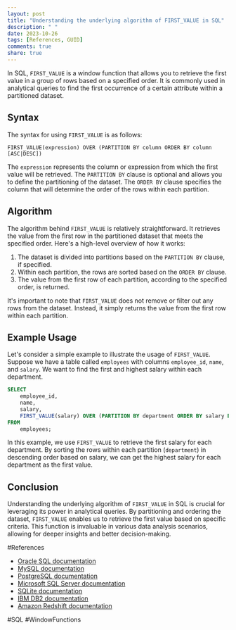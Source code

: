 ```yaml
---
layout: post
title: "Understanding the underlying algorithm of FIRST_VALUE in SQL"
description: " "
date: 2023-10-26
tags: [References, GUID]
comments: true
share: true
---
```


In SQL, `FIRST_VALUE` is a window function that allows you to retrieve the first value in a group of rows based on a specified order. It is commonly used in analytical queries to find the first occurrence of a certain attribute within a partitioned dataset.

## Syntax
The syntax for using `FIRST_VALUE` is as follows:

```
FIRST_VALUE(expression) OVER (PARTITION BY column ORDER BY column [ASC|DESC])
```

The `expression` represents the column or expression from which the first value will be retrieved. The `PARTITION BY` clause is optional and allows you to define the partitioning of the dataset. The `ORDER BY` clause specifies the column that will determine the order of the rows within each partition.

## Algorithm
The algorithm behind `FIRST_VALUE` is relatively straightforward. It retrieves the value from the first row in the partitioned dataset that meets the specified order. Here's a high-level overview of how it works:

1. The dataset is divided into partitions based on the `PARTITION BY` clause, if specified.
2. Within each partition, the rows are sorted based on the `ORDER BY` clause.
3. The value from the first row of each partition, according to the specified order, is returned.

It's important to note that `FIRST_VALUE` does not remove or filter out any rows from the dataset. Instead, it simply returns the value from the first row within each partition.

## Example Usage
Let's consider a simple example to illustrate the usage of `FIRST_VALUE`. Suppose we have a table called `employees` with columns `employee_id`, `name`, and `salary`. We want to find the first and highest salary within each department.

```sql
SELECT 
    employee_id,
    name,
    salary,
    FIRST_VALUE(salary) OVER (PARTITION BY department ORDER BY salary DESC) AS first_salary
FROM
    employees;
```

In this example, we use `FIRST_VALUE` to retrieve the first salary for each department. By sorting the rows within each partition (`department`) in descending order based on salary, we can get the highest salary for each department as the first value.

## Conclusion
Understanding the underlying algorithm of `FIRST_VALUE` in SQL is crucial for leveraging its power in analytical queries. By partitioning and ordering the dataset, `FIRST_VALUE` enables us to retrieve the first value based on specific criteria. This function is invaluable in various data analysis scenarios, allowing for deeper insights and better decision-making.

#References
- [Oracle SQL documentation](https://docs.oracle.com/en/database/oracle/oracle-database/19/sqlrf/FIRST_VALUE.html#GUID-B8EAE0A1-885E-4C6B-A7BA-B38A377727DF)
- [MySQL documentation](https://dev.mysql.com/doc/refman/8.0/en/window-function-descriptions.html#function_first-value) 
- [PostgreSQL documentation](https://www.postgresql.org/docs/current/functions-window.html) 
- [Microsoft SQL Server documentation](https://docs.microsoft.com/en-us/sql/t-sql/functions/first-value-transact-sql) 
- [SQLite documentation](https://www.sqlite.org/windowfunctions.html) 
- [IBM DB2 documentation](https://www.ibm.com/docs/en/db2-for-zos/12?topic=atbce-first-value) 
- [Amazon Redshift documentation](https://docs.aws.amazon.com/redshift/latest/dg/r_FIRST_VALUE.html) 

#SQL #WindowFunctions